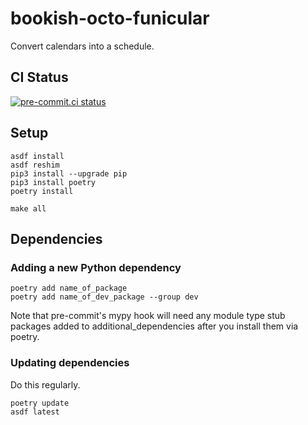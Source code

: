 # bookish-octo-funicular
Convert calendars into a schedule.

## CI Status
[![pre-commit.ci status](https://results.pre-commit.ci/badge/github/ferlatte/bookish-octo-funicular/main.svg)](https://results.pre-commit.ci/latest/github/ferlatte/bookish-octo-funicular/main)


## Setup
```
asdf install
asdf reshim
pip3 install --upgrade pip
pip3 install poetry
poetry install

make all
```

## Dependencies

### Adding a new Python dependency
```
poetry add name_of_package
poetry add name_of_dev_package --group dev
```
Note that pre-commit's mypy hook will need any module type stub packages added to additional_dependencies after you install them via poetry.

### Updating dependencies
Do this regularly.

```
poetry update
asdf latest
```
